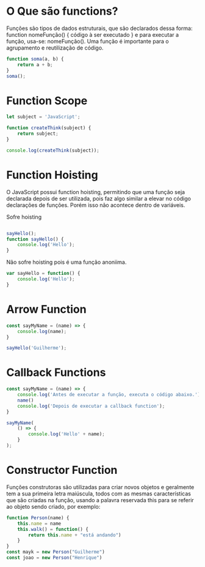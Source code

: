 # O Que são functions?
Funções são tipos de dados estruturais, que são declarados dessa forma: function nomeFunção() { código à ser executado } e para executar a função, usa-se: nomeFunção(). Uma função é importante para o agrupamento e reutilização de código.

```javascript
function soma(a, b) {
    return a + b;
}
soma();
```

# Function Scope

```javascript
let subject = 'JavaScript';

function createThink(subject) {
    return subject;
}

console.log(createThink(subject));
```

# Function Hoisting
O JavaScript possui function hoisting, permitindo que uma função seja declarada depois de ser utilizada, pois faz algo similar a elevar no código declarações de funções. Porém isso não acontece dentro de variáveis.

Sofre hoisting
```javascript

sayHello();
function sayHello() {
    console.log('Hello');
}
``` 
Não sofre hoisting pois é uma função anoniima.

```javascript
var sayHello = function() {
    console.log('Hello');
}
```

# Arrow Function
```javascript
const sayMyName = (name) => {
    console.log(name);
}

sayHello('Guilherme');
```

# Callback Functions

```javascript
const sayMyName = (name) => {
    console.log('Antes de executar a função, executa o código abaixo.');
    name()
    console.log('Depois de executar a callback function');
}

sayMyName(
    () => {
        console.log('Hello' + name);
    }
);
```

# Constructor Function
Funções construtoras são utilizadas para criar novos objetos e geralmente tem a sua primeira letra maiúscula, todos com as mesmas características que são criadas na função, usando a palavra reservada this para se referir ao objeto sendo criado, por exemplo:

```javascript
function Person(name) {
	this.name = name
	this.walk() = function() {
		return this.name + "está andando")
	}
}
const mayk = new Person("Guilherme")
const joao = new Person("Henrique")
```
